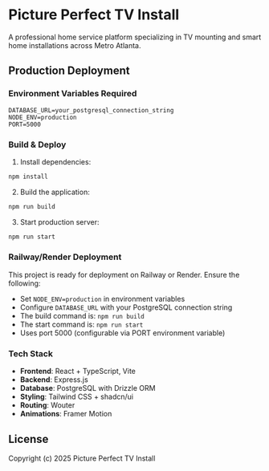 # Picture Perfect TV Install

A professional home service platform specializing in TV mounting and smart home installations across Metro Atlanta.

## Production Deployment

### Environment Variables Required

```
DATABASE_URL=your_postgresql_connection_string
NODE_ENV=production
PORT=5000
```

### Build & Deploy

1. Install dependencies:
```bash
npm install
```

2. Build the application:
```bash
npm run build
```

3. Start production server:
```bash
npm run start
```

### Railway/Render Deployment

This project is ready for deployment on Railway or Render. Ensure the following:

- Set `NODE_ENV=production` in environment variables
- Configure `DATABASE_URL` with your PostgreSQL connection string
- The build command is: `npm run build`
- The start command is: `npm run start`
- Uses port 5000 (configurable via PORT environment variable)

### Tech Stack

- **Frontend**: React + TypeScript, Vite
- **Backend**: Express.js
- **Database**: PostgreSQL with Drizzle ORM
- **Styling**: Tailwind CSS + shadcn/ui
- **Routing**: Wouter
- **Animations**: Framer Motion

## License

Copyright (c) 2025 Picture Perfect TV Install